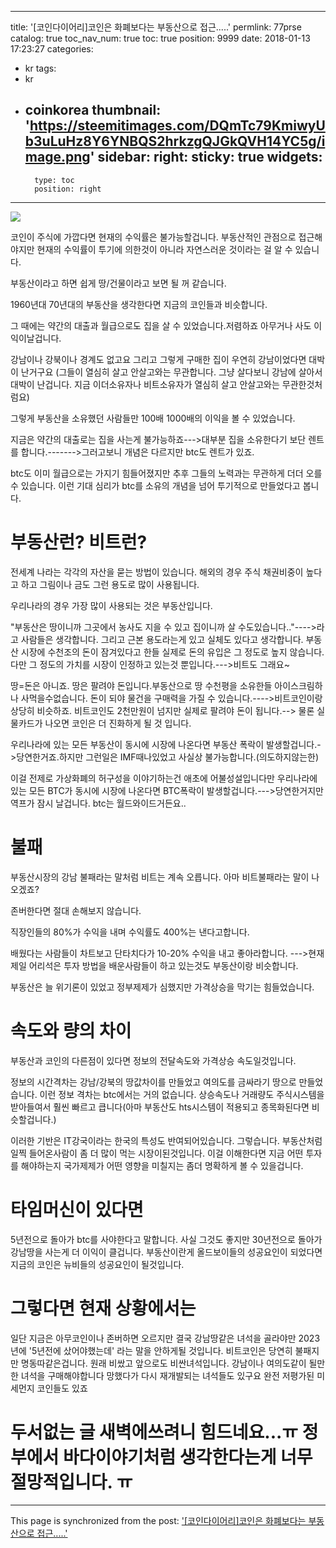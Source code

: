 
---
title: '[코인다이어리]코인은 화폐보다는 부동산으로 접근.....'
permlink: 77prse
catalog: true
toc_nav_num: true
toc: true
position: 9999
date: 2018-01-13 17:23:27
categories:
- kr
tags:
- kr
- coinkorea
thumbnail: 'https://steemitimages.com/DQmTc79KmiwyUb3uLuHz8Y6YNBQS2hrkzgQJGkQVH14YC5g/image.png'
sidebar:
    right:
        sticky: true
widgets:
    -
        type: toc
        position: right
---


![](https://steemitimages.com/DQmTc79KmiwyUb3uLuHz8Y6YNBQS2hrkzgQJGkQVH14YC5g/image.png)

코인이 주식에 가깝다면 현재의 수익률은 불가능할겁니다. 부동산적인 관점으로 접근해야지만 현재의 수익률이 투기에 의한것이 아니라 자연스러운 것이라는 걸 알 수 있습니다.

부동산이라고 하면 쉽게 땅/건물이라고 보면 될 꺼 같습니다.

1960년대 70년대의 부동산을 생각한다면 지금의 코인들과 비슷합니다.

그 때에는 약간의 대출과 월급으로도 집을 살 수 있었습니다.저렴하죠 아무거나 사도 이익이날겁니다. 

강남이나 강북이나 경계도 없고요
그리고 그렇게 구매한 집이 우연히 강남이었다면 대박이 난거구요
(그들이 열심히 살고 안살고와는 무관합니다. 그냥 살다보니 강남에 살아서 대박이 난겁니다. 지금 이더소유자나 비트소유자가 열심히 살고 안살고와는 무관한것처럼요)

그렇게 부동산을 소유했던 사람들만 100배 1000배의 이익을 볼 수 있었습니다.

지금은 약간의 대출로는 집을 사는게 불가능하죠--->대부분 집을 소유한다기 보단 렌트를 합니다.------->그러고보니 개념은 다르지만 btc도 렌트가 있죠.

btc도 이미 월급으로는 가지기 힘들어졌지만 추후 그들의 노력과는 무관하게 더더 오를 수 있습니다. 이런 기대 심리가 btc를 소유의 개념을 넘어 투기적으로 만들었다고 봅니다.

#  부동산런? 비트런?

전세계 나라는 각각의 자산을 묻는 방법이 있습니다. 해외의 경우 주식 채권비중이 높다고 하고 그림이나 금도 그런 용도로 많이 사용됩니다.

우리나라의 경우 가장 많이 사용되는 것은 부동산입니다.

"부동산은 땅이니까 그곳에서 농사도 지을 수 있고 집이니까 살 수도있습니다.."---->라고 사람들은 생각합니다. 그리고  근본 용도라는게  있고 실체도 있다고 생각합니다. 부동산 시장에 수천조의 돈이 잠겨있다고 한들 실제로 돈의 유입은 그 정도로 높지 않습니다. 다만 그 정도의 가치를 시장이 인정하고 있는것 뿐입니다.--->비트도 그래요~

 땅=돈은 아니죠. 땅은 팔려야 돈입니다.부동산으로 땅 수천평을 소유한들 아이스크림하나 사먹을수없습니다.
돈이 되야 물건을  구매력을 가질 수 있습니다.---->비트코인이랑 상당히 비슷하죠. 비트코인도 2천만원이 넘지만 실제로 팔려야 돈이 됩니다.--> 물론 실물카드가 나오면 코인은 더 진화하게 될 것 입니다. 

우리나라에 있는 모든 부동산이 동시에 시장에 나온다면 부동산 폭락이 발생할겁니다.->당연한거죠.하지만 그런일은 IMF때나있었고 사실상 불가능합니다.(의도하지않는한)

 이걸 전제로 가상화폐의 허구성을 이야기하는건 애초에 어불성설입니다만 우리나라에 있는 모든 BTC가 동시에 시장에 나온다면 BTC폭락이 발생할겁니다.--->당연한거지만 역프가 잠시 날겁니다. btc는 월드와이드거든요..

# 불패 

부동산시장의 강남 불패라는 말처럼 비트는 계속 오릅니다. 아마 비트불패라는 말이 나오겠죠?

 존버한다면 절대 손해보지 않습니다.

직장인들의 80%가 수익을 내며 수익률도 400%는 낸다고합니다.

배웠다는 사람들이 차트보고 단타치다가 10-20% 수익을 내고 좋아라합니다. --->현재 제일 어리석은 투자 방법을 배운사람들이 하고 있는것도 부동산이랑 비슷합니다.

부동산은 늘 위기론이 있었고 정부제제가 심했지만 가격상승을 막기는 힘들었습니다.


# 속도와 량의 차이 

부동산과 코인의 다른점이 있다면 정보의 전달속도와 가격상승 속도일것입니다.

정보의 시간격차는 강남/강북의 땅값차이를 만들었고 여의도를 금싸라기 땅으로 만들었습니다. 이런 정보 격차는 btc에서는 거의 없습니다.  상승속도나 거래량도 주식시스템을 받아들여서 훨씬 빠르고 큽니다(아마 부동산도 hts시스템이 적용되고 종목화된다면 비슷할겁니다.)

이러한 기반은 IT강국이라는 한국의 특성도 반여되어있습니다. 그렇습니다. 부동산처럼  일찍 들어온사람이 좀 더 많이 먹는 시장이된것입니다. 이걸 이해한다면 지금 어떤 투자를 해야하는지 국가제제가 어떤 영향을 미칠지는 좀더 명확하게 볼 수 있을겁니다.

# 타임머신이 있다면

5년전으로 돌아가 btc를 사야한다고 말합니다. 사실 그것도 좋지만 30년전으로 돌아가 강남땅을 사는게 더 이익이 클겁니다. 부동산이란게 올드보이들의 성공요인이 되었다면 지금의 코인은 뉴비들의 성공요인이 될것입니다.


# 그렇다면 현재 상황에서는

일단 지금은 아무코인이나 존버하면 오르지만 결국 강남땅같은 녀석을 골라야만 2023년에 '5년전에 샀어야했는데' 라는 말을 안하게될 것입니다.
비트코인은 당연히 불패지만 명동따같은겁니다. 원래 비쌌고 앞으로도 비싼녀석입니다.
강남이나 여의도같이 될만한 녀석을 구매해야합니다
망했다가 다시 재개발되는 녀석들도 있구요
완전 저평가된 미세먼지 코인들도 있죠

# 두서없는 글 새벽에쓰려니 힘드네요...ㅠ 정부에서 바다이야기처럼 생각한다는게 너무 절망적입니다. ㅠ

- - -

This page is synchronized from the post: ['[코인다이어리]코인은 화폐보다는 부동산으로 접근.....'](https://steemit.com/@virus707/77prse)

